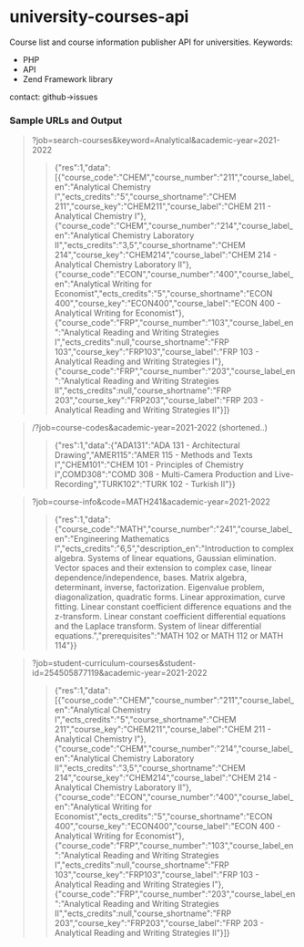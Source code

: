 # university-courses-api
Course list and course information publisher API for universities.
Keywords:
- PHP
- API
- Zend Framework library

contact: github->issues

### Sample URLs and Output

> ?job=search-courses&keyword=Analytical&academic-year=2021-2022
>>  {"res":1,"data":[{"course_code":"CHEM","course_number":"211","course_label_en":"Analytical Chemistry I","ects_credits":"5","course_shortname":"CHEM 211","course_key":"CHEM211","course_label":"CHEM 211 - Analytical Chemistry I"},{"course_code":"CHEM","course_number":"214","course_label_en":"Analytical Chemistry Laboratory II","ects_credits":"3,5","course_shortname":"CHEM 214","course_key":"CHEM214","course_label":"CHEM 214 - Analytical Chemistry Laboratory II"},{"course_code":"ECON","course_number":"400","course_label_en":"Analytical Writing for Economist","ects_credits":"5","course_shortname":"ECON 400","course_key":"ECON400","course_label":"ECON 400 - Analytical Writing for Economist"},{"course_code":"FRP","course_number":"103","course_label_en":"Analytical Reading and Writing Strategies I","ects_credits":null,"course_shortname":"FRP 103","course_key":"FRP103","course_label":"FRP 103 - Analytical Reading and Writing Strategies I"},{"course_code":"FRP","course_number":"203","course_label_en":"Analytical Reading and Writing Strategies II","ects_credits":null,"course_shortname":"FRP 203","course_key":"FRP203","course_label":"FRP 203 - Analytical Reading and Writing Strategies II"}]}


> /?job=course-codes&academic-year=2021-2022 (shortened..)
>> {"res":1,"data":{"ADA131":"ADA 131 - Architectural Drawing","AMER115":"AMER 115 - Methods and Texts I","CHEM101":"CHEM 101 - Principles of Chemistry I",COMD308":"COMD 308 - Multi-Camera Production and Live-Recording","TURK102":"TURK 102 - Turkish II"}}


> ?job=course-info&code=MATH241&academic-year=2021-2022
>> {"res":1,"data":{"course_code":"MATH","course_number":"241","course_label_en":"Engineering Mathematics I","ects_credits":"6,5","description_en":"Introduction to complex algebra. Systems of linear equations, Gaussian elimination. Vector spaces and their extension to complex case, linear dependence\/independence, bases. Matrix algebra, determinant, inverse, factorization. Eigenvalue problem, diagonalization, quadratic forms. Linear approximation, curve fitting. Linear constant coefficient difference equations and the z-transform. Linear constant coefficient differential equations and the Laplace transform. System of linear differential equations.","prerequisites":"MATH 102 or MATH 112 or MATH 114"}}
 

> ?job=student-curriculum-courses&student-id=254505877119&academic-year=2021-2022
>> {"res":1,"data":[{"course_code":"CHEM","course_number":"211","course_label_en":"Analytical Chemistry I","ects_credits":"5","course_shortname":"CHEM 211","course_key":"CHEM211","course_label":"CHEM 211 - Analytical Chemistry I"},{"course_code":"CHEM","course_number":"214","course_label_en":"Analytical Chemistry Laboratory II","ects_credits":"3,5","course_shortname":"CHEM 214","course_key":"CHEM214","course_label":"CHEM 214 - Analytical Chemistry Laboratory II"},{"course_code":"ECON","course_number":"400","course_label_en":"Analytical Writing for Economist","ects_credits":"5","course_shortname":"ECON 400","course_key":"ECON400","course_label":"ECON 400 - Analytical Writing for Economist"},{"course_code":"FRP","course_number":"103","course_label_en":"Analytical Reading and Writing Strategies I","ects_credits":null,"course_shortname":"FRP 103","course_key":"FRP103","course_label":"FRP 103 - Analytical Reading and Writing Strategies I"},{"course_code":"FRP","course_number":"203","course_label_en":"Analytical Reading and Writing Strategies II","ects_credits":null,"course_shortname":"FRP 203","course_key":"FRP203","course_label":"FRP 203 - Analytical Reading and Writing Strategies II"}]}

